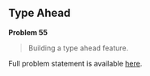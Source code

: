 Type Ahead
----------

**Problem 55**

> Building a type ahead feature.

Full problem statement is available [here][mirror].

[mirror]: https://github.com/rdtsc/codeeval-problem-statements/tree/master/hard/055-type-ahead/
          "View Problem Statement Mirror"
